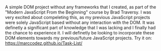 A simple DOM project without any frameworks that I created, as part of the "Modern JavaScript From the Beginning" course by Brad Traversy. I was very excited about compeleting this, as my previous JavaScript projects were solely JavaScript based without any interaction with the DOM. It was definetly a significant part of knowledge that I was lacking and I finally had the chance to experience it. I will definetly be looking to incorporate these DOM elements towards my previous/future JavaScript projects.
Try it on: https://marccodez.github.io/Task-List/
